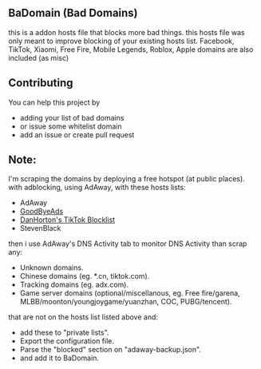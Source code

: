 ## BaDomain (Bad Domains)
this is a addon hosts file that blocks more bad things.
this hosts file was only meant to improve blocking of your existing hosts list.
Facebook, TikTok, Xiaomi, Free Fire, Mobile Legends, Roblox, Apple domains are also included (as misc)

## Contributing
You can help this project by
- adding your list of bad domains
- or issue some whitelist domain
- add an issue or create pull request

## Note:
I'm scraping the domains by deploying a free hotspot (at public places).
with adblocking, using AdAway, with these hosts lists:
- AdAway
- [GoodByeAds](https://github.com/jerryn70/GoodBye-Ads)
- [DanHorton's TikTok Blocklist](https://github.com/danhorton7/pihole-block-tiktok/blob/main/tiktok.txt)
- StevenBlack

then i use AdAway's DNS Activity tab to monitor DNS Activity than scrap any:
- Unknown domains.
- Chinese domains (eg. *.cn, tiktok.com).
- Tracking domains (eg. adx.com).
- Game server domains (optional/miscellanous, eg. Free fire/garena, MLBB/moonton/youngjoygame/yuanzhan, COC, PUBG/tencent).

that are not on the hosts list listed above and:
- add these to "private lists".
- Export the configuration file.
- Parse the "blocked" section on "adaway-backup.json".
- and add it to BaDomain.